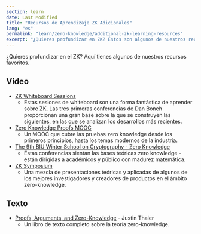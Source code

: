 ```yaml
---
section: learn
date: Last Modified
title: "Recursos de Aprendizaje ZK Adicionales"
lang: "es"
permalink: "learn/zero-knowledge/additional-zk-learning-resources"
excerpt: "¿Quieres profundizar en ZK? Éstos son algunos de nuestros recursos favoritos."
---
```


¿Quieres profundizar en el ZK? Aquí tienes algunos de nuestros recursos favoritos.

## Vídeo

- [ZK Whiteboard Sessions](https://youtube.com/playlist?list=PLj80z0cJm8QErn3akRcqvxUsyXWC81OGq)
  - Estas sesiones de whiteboard son una forma fantástica de aprender sobre ZK. Las tres primeras conferencias de Dan Boneh proporcionan una gran base sobre la que se construyen las siguientes, en las que se analizan los desarrollos más recientes.
- [Zero Knowledge Proofs MOOC](https://youtube.com/playlist?list=PLS01nW3Rtgor_yJmQsGBZAg5XM4TSGpPs)
  - Un MOOC que cubre las pruebas zero knowledge desde los primeros principios, hasta los temas modernos de la industria.
- [The 9th BIU Winter School on Cryptography - Zero Knowledge](https://youtube.com/playlist?list=PL8Vt-7cSFnw29cLUVqAIuMlg1QJ-szV0K)
  - Estas conferencias sientan las bases teóricas zero knowledge - están dirigidas a académicos y público con madurez matemática.
- [ZK Symposium](https://www.youtube.com/playlist?list=PLrzRr7okCcmbAlgYpuFjzUJv8tAyowDQY)
  - Una mezcla de presentaciones teóricas y aplicadas de algunos de los mejores investigadores y creadores de productos en el ámbito zero-knowledge.

## Texto

- [Proofs, Arguments, and Zero-Knowledge](https://people.cs.georgetown.edu/jthaler/ProofsArgsAndZK.html) - Justin Thaler
  - Un libro de texto completo sobre la teoría zero-knowledge.
